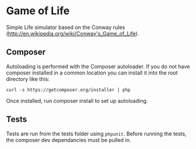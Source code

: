Game of Life
============

Simple Life simulator based on the Conway rules (http://en.wikipedia.org/wiki/Conway's_Game_of_Life).

Composer
--------

Autoloading is performed with the Composer autoloader. If you do not have composer installed in a common location you can install it into the root directory like this:

    curl -s https://getcomposer.org/installer | php

Once installed, run composer install to set up autoloading.

Tests
-----

Tests are run from the tests folder using `phpunit`. Before running the tests, the composer dev dependancies must be pulled in.
